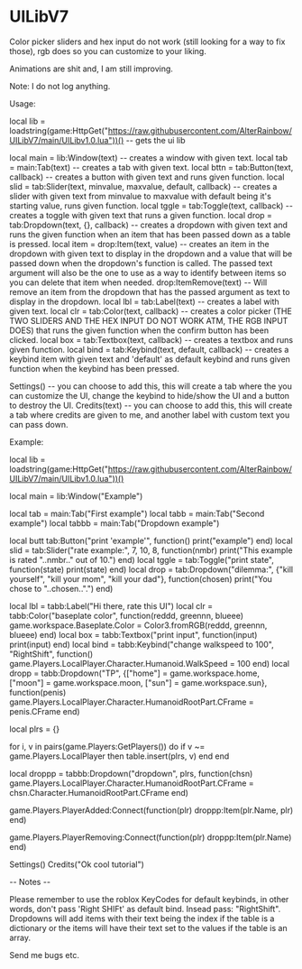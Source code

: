 # UILibV7

Color picker sliders and hex input do not work (still looking for a way to fix those), rgb does so you can customize to your liking.

Animations are shit and, I am still improving.

Note: I do not log anything.

Usage:

local lib = loadstring(game:HttpGet("https://raw.githubusercontent.com/AlterRainbow/UILibV7/main/UILibv1.0.lua"))() -- gets the ui lib

local main = lib:Window(text) -- creates a window with given text.
local tab = main:Tab(text) -- creates a tab with given text.
local bttn = tab:Button(text, callback) -- creates a button with given text and runs given function.
local slid = tab:Slider(text, minvalue, maxvalue, default, callback) -- creates a slider with given text from minvalue to maxvalue with default being it's starting value, runs given function.
local tggle = tab:Toggle(text, callback) -- creates a toggle with given text that runs a given function.
local drop = tab:Dropdown(text, {}, callback) -- creates a dropdown with given text and runs the given function when an item that has been passed down as a table is pressed.
local item = drop:Item(text, value) -- creates an item in the dropdown with given text to display in the dropdown and a value that will be passed down when the dropdown's function is called. The passed text argument will also be the one to use as a way to identify between items so you can delete that item when needed.
drop:ItemRemove(text) -- Will remove an item from the dropdown that has the passed argument as text to display in the dropdown.
local lbl = tab:Label(text) -- creates a label with given text.
local clr = tab:Color(text, callback) -- creates a color picker (THE TWO SLIDERS AND THE HEX INPUT DO NOT WORK ATM, THE RGB INPUT DOES) that runs the given function when the confirm button has been clicked.
local box = tab:Textbox(text, callback) -- creates a textbox and runs given function.
local bind = tab:Keybind(text, default, callback) -- creates a keybind item with given text and 'default' as default keybind and runs given function when the keybind has been pressed.

Settings() -- you can choose to add this, this will create a tab where the you can customize the UI, change the keybind to hide/show the UI and a button to destroy the UI.
Credits(text) -- you can choose to add this, this will create a tab where credits are given to me, and another label with custom text you can pass down.

Example:

local lib = loadstring(game:HttpGet("https://raw.githubusercontent.com/AlterRainbow/UILibV7/main/UILibv1.0.lua"))()

local main = lib:Window("Example")

local tab = main:Tab("First example")
local tabb = main:Tab("Second example")
local tabbb = main:Tab("Dropdown example")

local butt tab:Button("print 'example'", function() print("example") end)
local slid = tab:Slider("rate example:", 7, 10, 8, function(nmbr) print("This example is rated "..nmbr.." out of 10.") end)
local tggle = tab:Toggle("print state", function(state) print(state) end)
local drop = tab:Dropdown("dilemma:", {"kill yourself", "kill your mom", "kill your dad"}, function(chosen) print("You chose to "..chosen..".") end)

local lbl = tabb:Label("Hi there, rate this UI")
local clr = tabb:Color("baseplate color", function(reddd, greennn, blueee) game.workspace.Baseplate.Color = Color3.fromRGB(reddd, greennn, blueee) end)
local box = tabb:Textbox("print input", function(input) print(input) end)
local bind = tabb:Keybind("change walkspeed to 100", "RightShift", function() game.Players.LocalPlayer.Character.Humanoid.WalkSpeed = 100 end)
local dropp = tabb:Dropdown("TP", {["home"] = game.workspace.home, ["moon"] = game.workspace.moon, ["sun"] = game.workspace.sun}, function(penis) game.Players.LocalPlayer.Character.HumanoidRootPart.CFrame = penis.CFrame end)

local plrs = {}

for i, v in pairs(game.Players:GetPlayers()) do
  if v ~= game.Players.LocalPlayer then
    table.insert(plrs, v)
  end
end

local droppp = tabbb:Dropdown("dropdown", plrs, function(chsn) game.Players.LocalPlayer.Character.HumanoidRootPart.CFrame = chsn.Character.HumanoidRootPart.CFrame end)

game.Players.PlayerAdded:Connect(function(plr)
  droppp:Item(plr.Name, plr)
end)

game.Players.PlayerRemoving:Connect(function(plr)
  droppp:Item(plr.Name)
end)

Settings()
Credits("Ok cool tutorial")

-- Notes --

Please remember to use the roblox KeyCodes for default keybinds, in other words, don't pass 'Right SHIFt' as default bind. Insead pass: "RightShift".
Dropdowns will add items with their text being the index if the table is a dictionary or the items will have their text set to the values if the table is an array.

Send me bugs etc.
